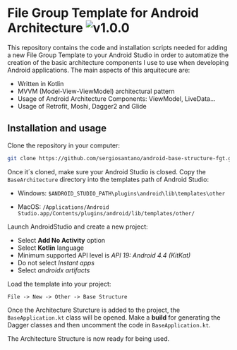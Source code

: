# File Group Template for Android Architecture ![v1.0.0](https://img.shields.io/badge/version-v1.0.0-blue.svg)
This repository contains the code and installation scripts needed for adding a new File Group Template to your Android Studio in order to automatize the creation of the basic architecture components I use to use when developing Android applications. The main aspects of this arquitecure are:
* Written in Kotlin
* MVVM (Model-View-ViewModel) architectural pattern
* Usage of Android Architecture Components: ViewModel, LiveData...
* Usage of Retrofit, Moshi, Dagger2 and Glide

## Installation and usage

Clone the repository in your computer:
```bash
git clone https://github.com/sergiosantano/android-base-structure-fgt.git
```
Once it´s cloned, make sure your Android Studio is closed. Copy the `BaseArchitecture` directory into the templates path of Android Studio:

* Windows: `$ANDROID_STUDIO_PATH\plugins\android\lib\templates\other`

* MacOS: `/Applications/Android Studio.app/Contents/plugins/android/lib/templates/other/`

Launch AndroidStudio and create a new project:
* Select **Add No Activity** option
* Select **Kotlin** language
* Minimum supported API level is _API 19: Android 4.4 (KitKat)_
* Do not select _Instant apps_
* Select _androidx artifacts_

Load the template into your project:
```
File -> New -> Other -> Base Structure
```

Once the Architecture Sturcture is added to the project, the `BaseApplication.kt` class will be opened. Make a **build** for generating the Dagger classes and then uncomment the code in `BaseApplication.kt`.

The Architecture Structure is now ready for being used.
